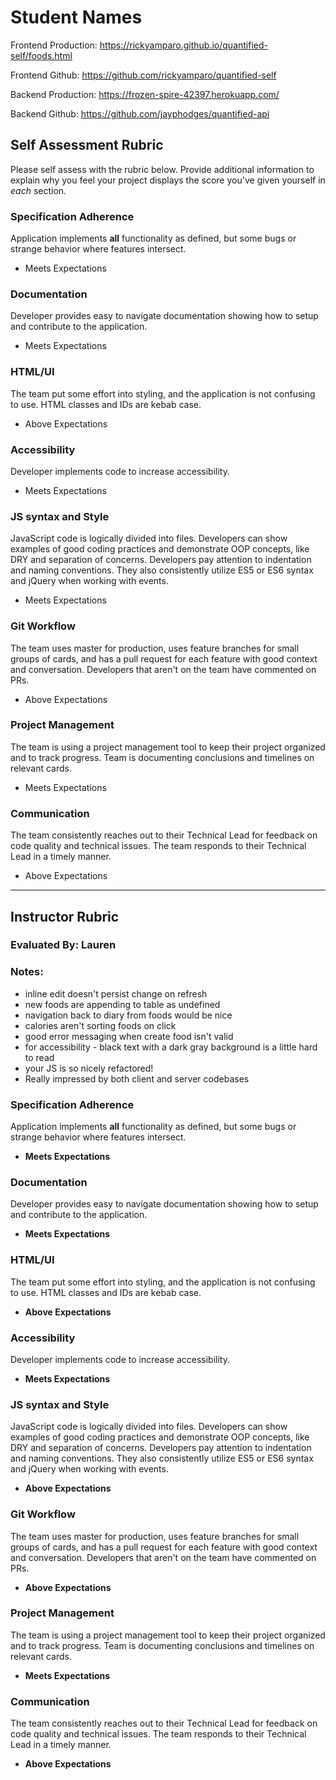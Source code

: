 # Student Names

Frontend Production: https://rickyamparo.github.io/quantified-self/foods.html

Frontend Github: https://github.com/rickyamparo/quantified-self

Backend Production: https://frozen-spire-42397.herokuapp.com/

Backend Github: https://github.com/jayphodges/quantified-api

## Self Assessment Rubric

Please self assess with the rubric below. Provide additional information to explain why you feel your project displays the score you've given yourself in _each_ section.

### Specification Adherence

Application implements **all** functionality as defined, but some bugs or strange behavior where features intersect.

- Meets Expectations


### Documentation

Developer provides easy to navigate documentation showing how to setup and contribute to the application.


- Meets Expectations


### HTML/UI

The team put some effort into styling, and the application is not confusing to use. HTML classes and IDs are kebab case.

- Above Expectations


### Accessibility

Developer implements code to increase accessibility.


- Meets Expectations


### JS syntax and Style

JavaScript code is logically divided into files. Developers can show examples of good coding practices and demonstrate OOP concepts, like DRY and separation of concerns. Developers pay attention to indentation and naming conventions. They also consistently utilize ES5 or ES6 syntax and jQuery when working with events.


- Meets Expectations


### Git Workflow

The team uses master for production, uses feature branches for small groups of cards, and has a pull request for each feature with good context and conversation. Developers that aren't on the team have commented on PRs.

- Above Expectations


### Project Management

The team is using a project management tool to keep their project organized and to track progress. Team is documenting conclusions and timelines on relevant cards.


- Meets Expectations


### Communication

The team consistently reaches out to their Technical Lead for feedback on code quality and technical issues. The team responds to their Technical Lead in a timely manner.

- Above Expectations


-----------

## Instructor Rubric

### Evaluated By: Lauren

### Notes:

  - inline edit doesn't persist change on refresh
  - new foods are appending to table as undefined
  - navigation back to diary from foods would be nice
  - calories aren't sorting foods on click
  - good error messaging when create food isn't valid
  - for accessibility - black text with a dark gray background is a little hard to read
  - your JS is so nicely refactored!
  - Really impressed by both client and server codebases

### Specification Adherence

Application implements **all** functionality as defined, but some bugs or strange behavior where features intersect.

- **Meets Expectations**

### Documentation

Developer provides easy to navigate documentation showing how to setup and contribute to the application.

- **Meets Expectations**

### HTML/UI

The team put some effort into styling, and the application is not confusing to use. HTML classes and IDs are kebab case.

- **Above Expectations**

### Accessibility

Developer implements code to increase accessibility.

- **Meets Expectations**

### JS syntax and Style

JavaScript code is logically divided into files. Developers can show examples of good coding practices and demonstrate OOP concepts, like DRY and separation of concerns. Developers pay attention to indentation and naming conventions. They also consistently utilize ES5 or ES6 syntax and jQuery when working with events.

- **Above Expectations**

### Git Workflow

The team uses master for production, uses feature branches for small groups of cards, and has a pull request for each feature with good context and conversation. Developers that aren't on the team have commented on PRs.

- **Above Expectations**

### Project Management

The team is using a project management tool to keep their project organized and to track progress. Team is documenting conclusions and timelines on relevant cards.

- **Meets Expectations**

### Communication

The team consistently reaches out to their Technical Lead for feedback on code quality and technical issues. The team responds to their Technical Lead in a timely manner.

- **Above Expectations**
